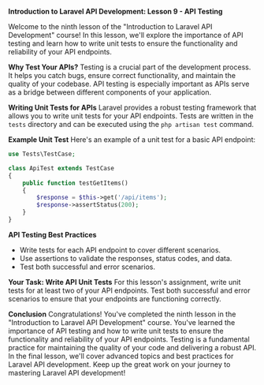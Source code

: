 **Introduction to Laravel API Development: Lesson 9 - API Testing**

Welcome to the ninth lesson of the "Introduction to Laravel API Development" course! In this lesson, we'll explore the importance of API testing and learn how to write unit tests to ensure the functionality and reliability of your API endpoints.

**Why Test Your APIs?**
Testing is a crucial part of the development process. It helps you catch bugs, ensure correct functionality, and maintain the quality of your codebase. API testing is especially important as APIs serve as a bridge between different components of your application.

**Writing Unit Tests for APIs**
Laravel provides a robust testing framework that allows you to write unit tests for your API endpoints. Tests are written in the `tests` directory and can be executed using the `php artisan test` command.

**Example Unit Test**
Here's an example of a unit test for a basic API endpoint:

```php
use Tests\TestCase;

class ApiTest extends TestCase
{
    public function testGetItems()
    {
        $response = $this->get('/api/items');
        $response->assertStatus(200);
    }
}
```

**API Testing Best Practices**
- Write tests for each API endpoint to cover different scenarios.
- Use assertions to validate the responses, status codes, and data.
- Test both successful and error scenarios.

**Your Task: Write API Unit Tests**
For this lesson's assignment, write unit tests for at least two of your API endpoints. Test both successful and error scenarios to ensure that your endpoints are functioning correctly.

**Conclusion**
Congratulations! You've completed the ninth lesson in the "Introduction to Laravel API Development" course. You've learned the importance of API testing and how to write unit tests to ensure the functionality and reliability of your API endpoints. Testing is a fundamental practice for maintaining the quality of your code and delivering a robust API. In the final lesson, we'll cover advanced topics and best practices for Laravel API development. Keep up the great work on your journey to mastering Laravel API development!
